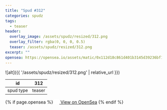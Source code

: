 ```yaml
---
title: "Spud #312"
categories: spudz
tags:
  - teaser
header:
  overlay_image: /assets/spudz/resized/312.png
  overlay_filter: rgba(0, 0, 0, 0.5)
  teaser: /assets/spudz/resized/312.png
excerpt: ""
opensea: https://opensea.io/assets/matic/0x112d18c861d401b3145d39236bf149f01e18beed/312
---
```

![alt]({{ '/assets/spudz/resized/312.png' | relative_url }})

| id | 312 |
|-|-|
| spud type | teaser |

{% if page.opensea %}
<a href="{{page.opensea}}" class="btn btn--info" onclick="window.open(this.href, '_blank'); return false;"><img src="/assets/images/opensea.svg" width="16px"><span>  View on OpenSea</span></a>
{% endif %}

